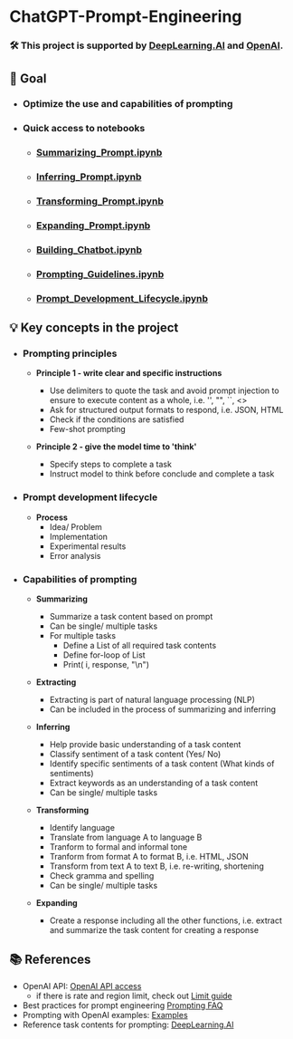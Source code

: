 # ChatGPT-Prompt-Engineering

### 🛠️ This project is supported by [DeepLearning.AI](https://www.deeplearning.ai/) and [OpenAI](https://openai.com/).

## 🎯 Goal
- ### Optimize the use and capabilities of prompting
- ### Quick access to notebooks
  
  - ### [Summarizing_Prompt.ipynb](https://github.com/SC92113/ChatGPT-Prompt-Engineering/blob/ee7bf1ac5a5f4828f7829ae20abc913d29b98476/Summarizing_Prompt.ipynb)
  - ### [Inferring_Prompt.ipynb](https://github.com/SC92113/ChatGPT-Prompt-Engineering/blob/ee7bf1ac5a5f4828f7829ae20abc913d29b98476/Inferring_Prompt.ipynb)
  - ### [Transforming_Prompt.ipynb](https://github.com/SC92113/ChatGPT-Prompt-Engineering/blob/ee7bf1ac5a5f4828f7829ae20abc913d29b98476/Transforming_Prompt.ipynb)
  - ### [Expanding_Prompt.ipynb](https://github.com/SC92113/ChatGPT-Prompt-Engineering/blob/ee7bf1ac5a5f4828f7829ae20abc913d29b98476/Expanding_Prompt.ipynb)
  - ### [Building_Chatbot.ipynb](https://github.com/SC92113/ChatGPT-Prompt-Engineering/blob/51ed603bd595c4b785f52c8aa221d07f229561b3/Building_Chatbot.ipynb)
  - ### [Prompting_Guidelines.ipynb](https://github.com/SC92113/ChatGPT-Prompt-Engineering/blob/b67c291849502f68af4df5efefc3985a06210c92/Prompting_Guidelines.ipynb)
  - ### [Prompt_Development_Lifecycle.ipynb](https://github.com/SC92113/ChatGPT-Prompt-Engineering/blob/b67c291849502f68af4df5efefc3985a06210c92/Prompt_Development_Lifecycle.ipynb)

## 💡 Key concepts in the project

- ### Prompting principles

  - **Principle 1 - write clear and specific instructions**
  
    - Use delimiters to quote the task and avoid prompt injection to ensure to execute content as a whole, i.e. '', "", ``, <>
    - Ask for structured output formats to respond, i.e. JSON, HTML
    - Check if the conditions are satisfied
    - Few-shot prompting

  - **Principle 2 - give the model time to 'think'**
  
    - Specify steps to complete a task
    - Instruct model to think before conclude and complete a task

- ### Prompt development lifecycle
  - **Process**
    - Idea/ Problem
    - Implementation
    - Experimental results
    - Error analysis
  
- ### Capabilities of prompting

  - **Summarizing**
    - Summarize a task content based on prompt
    - Can be single/ multiple tasks
    - For multiple tasks
      - Define a List of all required task contents
      - Define for-loop of List
      - Print( i, response, "\n")

  - **Extracting**
    - Extracting is part of natural language processing (NLP)
    - Can be included in the process of summarizing and inferring

  - **Inferring**
    - Help provide basic understanding of a task content
    - Classify sentiment of a task content (Yes/ No)
    - Identify specific sentiments of a task content (What kinds of sentiments)
    - Extract keywords as an understanding of a task content
    - Can be single/ multiple tasks

  - **Transforming**
    - Identify language
    - Translate from language A to language B
    - Tranform to formal and informal tone
    - Tranform from format A to format B, i.e. HTML, JSON
    - Transform from text A to text B, i.e. re-writing, shortening
    - Check gramma and spelling
    - Can be single/ multiple tasks

  - **Expanding**
    - Create a response including all the other functions, i.e. extract and summarize the task content for creating a response

## 📚 References

- OpenAI API: [OpenAI API access](https://platform.openai.com/login?launch)
  - if there is rate and region limit, check out [Limit guide](https://platform.openai.com/docs/guides/rate-limits)
- Best practices for prompt engineering [Prompting FAQ](https://help.openai.com/en/articles/6654000-best-practices-for-prompt-engineering-with-the-openai-api)
- Prompting with OpenAI examples: [Examples](https://platform.openai.com/examples)
- Reference task contents for prompting: [DeepLearning.AI](https://www.deeplearning.ai/)
